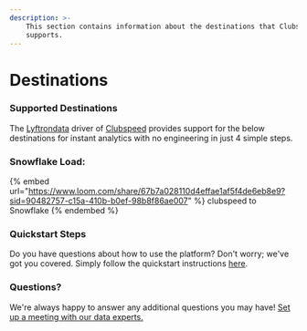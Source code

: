 ```yaml
---
description: >-
    This section contains information about the destinations that Clubspeed
    supports.
---
```


# Destinations

### Supported Destinations

The [Lyftrondata](https://www.lyftrondata.com/) driver of [Clubspeed](https://www.lyftrondata.com/integration/sales-analytics/clubspeed/) provides support for the below destinations for instant analytics with no engineering in just 4 simple steps.

### Snowflake Load:

{% embed url="https://www.loom.com/share/67b7a028110d4effae1af5f4de6eb8e9?sid=90482757-c15a-410b-b0ef-98b8f86ae007" %}
clubspeed to Snowflake
{% endembed %}

### Quickstart Steps

Do you have questions about how to use the platform? Don't worry; we've got you covered. Simply follow the quickstart instructions [here](README.md).

### Questions? <a href="#questions" id="questions"></a>

We're always happy to answer any additional questions you may have! [Set up a meeting with our data experts.](https://www.lyftrondata.com/book-a-meeting/)
